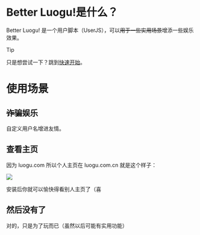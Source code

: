 # Better Luogu!是什么？

Better Luogu! 是一个用户脚本（UserJS），可以~~用于一些实用场景~~增添一些娱乐效果。

> [!TIP]
> 只是想尝试一下？跳到[快速开始](/guide/introduction/getting-started)。
 
# 使用场景

## ~~诈骗~~娱乐

自定义用户名增进友情。

## 查看主页

因为 luogu.com 所以个人主页在 luogu.com.cn 就是这个样子：

![](https://s21.ax1x.com/2024/08/10/pASgSjf.png)

安装后你就可以愉快得看别人主页了（喜

## 然后没有了

对的，只是为了玩而已（虽然以后可能有实用功能）